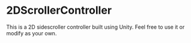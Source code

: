 # 2DScrollerController

This is a 2D sidescroller controller built using Unity.
Feel free to use it or modify as your own.
